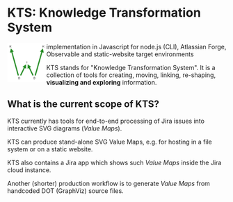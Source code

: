 # KTS: Knowledge Transformation System

<img src="W.svg" width="90" height="90" align="left">

implementation in Javascript for node.js (CLI), Atlassian Forge, Observable and static-website target environments

KTS stands for "Knowledge Transformation System". It is a collection of tools for creating, moving, linking, re-shaping, **visualizing and exploring** information.

## What is the current scope of KTS?

KTS currently has tools for end-to-end processing of Jira issues into interactive SVG diagrams (*Value Maps*).

KTS can produce stand-alone SVG Value Maps, e.g. for hosting in a file system or on a static website.

KTS also contains a Jira app which shows such *Value Maps* inside the Jira cloud instance.

Another (shorter) production workflow is to generate *Value Maps* from handcoded DOT (GraphViz) source files.
